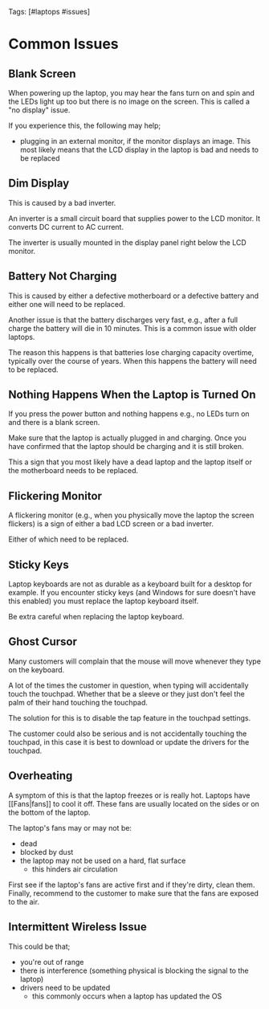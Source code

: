 Tags: [#laptops #issues]

# Common Issues

## Blank Screen

When powering up the laptop, you may hear the fans turn on and spin and the LEDs light up too but there is no image on the screen. This is called a "no display" issue.

If you experience this, the following may help;

- plugging in an external monitor, if the monitor displays an image. This most likely means that the LCD display in the laptop is bad and needs to be replaced

## Dim Display

This is caused by a bad inverter.

An inverter is a small circuit board that supplies power to the LCD monitor. It converts DC current to AC current.

The inverter is usually mounted in the display panel right below the LCD monitor.

## Battery Not Charging

This is caused by either a defective motherboard or a defective battery and either one will need to be replaced.

Another issue is that the battery discharges very fast, e.g., after a full charge the battery will die in 10 minutes. This is a common issue with older laptops.

The reason this happens is that batteries lose charging capacity overtime, typically over the course of years. When this happens the battery will need to be replaced.

## Nothing Happens When the Laptop is Turned On

If you press the power button and nothing happens e.g., no LEDs turn on and there is a blank screen.

Make sure that the laptop is actually plugged in and charging. Once you have confirmed that the laptop should be charging and it is still broken.

This a sign that you most likely have a dead laptop and the laptop itself or the motherboard needs to be replaced.

## Flickering Monitor

A flickering monitor (e.g., when you physically move the laptop the screen flickers) is a sign of either a bad LCD screen or a bad inverter.

Either of which need to be replaced.

## Sticky Keys

Laptop keyboards are not as durable as a keyboard built for a desktop for example. If you encounter sticky keys (and Windows for sure doesn't have this enabled) you must replace the laptop keyboard itself.

Be extra careful when replacing the laptop keyboard.

## Ghost Cursor

Many customers will complain that the mouse will move whenever they type on the keyboard.

A lot of the times the customer in question, when typing will accidentally touch the touchpad. Whether that be a sleeve or they just don't feel the palm of their hand touching the touchpad.

The solution for this is to disable the tap feature in the touchpad settings.

The customer could also be serious and is not accidentally touching the touchpad, in this case it is best to download or update the drivers for the touchpad.

## Overheating

A symptom of this is that the laptop freezes or is really hot. Laptops have [[Fans|fans]] to cool it off. These fans are usually located on the sides or on the bottom of the laptop.

The laptop's fans may or may not be:

- dead
- blocked by dust
- the laptop may not be used on a hard, flat surface
	- this hinders air circulation

First see if the laptop's fans are active first and if they're dirty, clean them. Finally, recommend to the customer to make sure that the fans are exposed to the air.

## Intermittent Wireless Issue

This could be that;

- you're out of range
- there is interference (something physical is blocking the signal to the laptop)
- drivers need to be updated
	- this commonly occurs when a laptop has updated the OS
